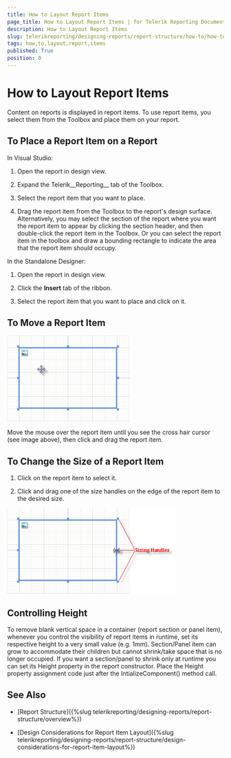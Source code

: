```yaml
---
title: How to Layout Report Items
page_title: How to Layout Report Items | for Telerik Reporting Documentation
description: How to Layout Report Items
slug: telerikreporting/designing-reports/report-structure/how-to/how-to-layout-report-items
tags: how,to,layout,report,items
published: True
position: 0
---
```


# How to Layout Report Items



Content on reports is displayed in report items. To use report items, you select them from the Toolbox and place them on your report.

## To Place a Report Item on a Report

In Visual Studio:

1. Open the report in design view.             

1. Expand the Telerik__Reporting__ tab of the Toolbox.             

1. Select the report item that you want to place.             

1. Drag the report item from the Toolbox to the report's design surface. Alternatively,               you may select the section of the report where you want the report item to appear by clicking               the section header, and then double-click the report item in the Toolbox. Or you can select the               report item in the toolbox and draw a bounding rectangle to indicate the area that the report item should occupy.             



In the Standalone Designer:

1. Open the report in design view.             

1. Click the __Insert__  tab of the ribbon.             

1. Select the report item that you want to place and click on it.             

## To Move a Report Item  

  ![](images/ReportDesign002.png)

Move the mouse over the report item until you see the cross hair cursor (see image above), then click and drag the report item.

## To Change the Size of a Report Item

1. Click on the report item to select it.

1. Click and drag one of the size handles on the edge of the report item to the desired size.  

  ![](images/ReportDesign003.png)

## Controlling Height

To remove blank vertical space in a container (report section or panel item), whenever you control the visibility of report items in runtime,           set its respective height to a very small value (e.g. 1mm). Section/Panel item can grow to accommodate their children but cannot shrink/take space that is           no longer occupied. If you want a section/panel to shrink only at runtime you can set its Height property in the report constructor.           Place the Height property assignment code just after the IntializeComponent() method call.         

## See Also


 * [Report Structure]({%slug telerikreporting/designing-reports/report-structure/overview%})

 * [Design Considerations for Report Item Layout]({%slug telerikreporting/designing-reports/report-structure/design-considerations-for-report-item-layout%})

